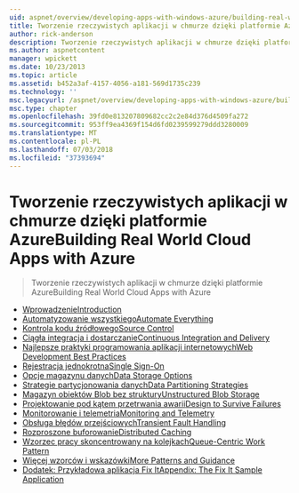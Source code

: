 ```yaml
---
uid: aspnet/overview/developing-apps-with-windows-azure/building-real-world-cloud-apps-with-windows-azure/index
title: Tworzenie rzeczywistych aplikacji w chmurze dzięki platformie Azure | Dokumentacja firmy Microsoft
author: rick-anderson
description: Tworzenie rzeczywistych aplikacji w chmurze dzięki platformie Azure
ms.author: aspnetcontent
manager: wpickett
ms.date: 10/23/2013
ms.topic: article
ms.assetid: b452a3af-4157-4056-a181-569d1735c239
ms.technology: ''
msc.legacyurl: /aspnet/overview/developing-apps-with-windows-azure/building-real-world-cloud-apps-with-windows-azure
msc.type: chapter
ms.openlocfilehash: 39fd0e813207809682cc2c2e84d376d4509fa272
ms.sourcegitcommit: 953ff9ea4369f154d6fd0239599279ddd3280009
ms.translationtype: MT
ms.contentlocale: pl-PL
ms.lasthandoff: 07/03/2018
ms.locfileid: "37393694"
---
```

<a name="building-real-world-cloud-apps-with-azure"></a><span data-ttu-id="1e723-103">Tworzenie rzeczywistych aplikacji w chmurze dzięki platformie Azure</span><span class="sxs-lookup"><span data-stu-id="1e723-103">Building Real World Cloud Apps with Azure</span></span>
====================
> <span data-ttu-id="1e723-104">Tworzenie rzeczywistych aplikacji w chmurze dzięki platformie Azure</span><span class="sxs-lookup"><span data-stu-id="1e723-104">Building Real World Cloud Apps with Azure</span></span>


- [<span data-ttu-id="1e723-105">Wprowadzenie</span><span class="sxs-lookup"><span data-stu-id="1e723-105">Introduction</span></span>](introduction.md)
- [<span data-ttu-id="1e723-106">Automatyzowanie wszystkiego</span><span class="sxs-lookup"><span data-stu-id="1e723-106">Automate Everything</span></span>](automate-everything.md)
- [<span data-ttu-id="1e723-107">Kontrola kodu źródłowego</span><span class="sxs-lookup"><span data-stu-id="1e723-107">Source Control</span></span>](source-control.md)
- [<span data-ttu-id="1e723-108">Ciągła integracja i dostarczanie</span><span class="sxs-lookup"><span data-stu-id="1e723-108">Continuous Integration and Delivery</span></span>](continuous-integration-and-continuous-delivery.md)
- [<span data-ttu-id="1e723-109">Najlepsze praktyki programowania aplikacji internetowych</span><span class="sxs-lookup"><span data-stu-id="1e723-109">Web Development Best Practices</span></span>](web-development-best-practices.md)
- [<span data-ttu-id="1e723-110">Rejestracja jednokrotna</span><span class="sxs-lookup"><span data-stu-id="1e723-110">Single Sign-On</span></span>](single-sign-on.md)
- [<span data-ttu-id="1e723-111">Opcje magazynu danych</span><span class="sxs-lookup"><span data-stu-id="1e723-111">Data Storage Options</span></span>](data-storage-options.md)
- [<span data-ttu-id="1e723-112">Strategie partycjonowania danych</span><span class="sxs-lookup"><span data-stu-id="1e723-112">Data Partitioning Strategies</span></span>](data-partitioning-strategies.md)
- [<span data-ttu-id="1e723-113">Magazyn obiektów Blob bez struktury</span><span class="sxs-lookup"><span data-stu-id="1e723-113">Unstructured Blob Storage</span></span>](unstructured-blob-storage.md)
- [<span data-ttu-id="1e723-114">Projektowanie pod kątem przetrwania awarii</span><span class="sxs-lookup"><span data-stu-id="1e723-114">Design to Survive Failures</span></span>](design-to-survive-failures.md)
- [<span data-ttu-id="1e723-115">Monitorowanie i telemetria</span><span class="sxs-lookup"><span data-stu-id="1e723-115">Monitoring and Telemetry</span></span>](monitoring-and-telemetry.md)
- [<span data-ttu-id="1e723-116">Obsługa błędów przejściowych</span><span class="sxs-lookup"><span data-stu-id="1e723-116">Transient Fault Handling</span></span>](transient-fault-handling.md)
- [<span data-ttu-id="1e723-117">Rozproszone buforowanie</span><span class="sxs-lookup"><span data-stu-id="1e723-117">Distributed Caching</span></span>](distributed-caching.md)
- [<span data-ttu-id="1e723-118">Wzorzec pracy skoncentrowany na kolejkach</span><span class="sxs-lookup"><span data-stu-id="1e723-118">Queue-Centric Work Pattern</span></span>](queue-centric-work-pattern.md)
- [<span data-ttu-id="1e723-119">Więcej wzorców i wskazówki</span><span class="sxs-lookup"><span data-stu-id="1e723-119">More Patterns and Guidance</span></span>](more-patterns-and-guidance.md)
- [<span data-ttu-id="1e723-120">Dodatek: Przykładowa aplikacja Fix It</span><span class="sxs-lookup"><span data-stu-id="1e723-120">Appendix: The Fix It Sample Application</span></span>](the-fix-it-sample-application.md)
